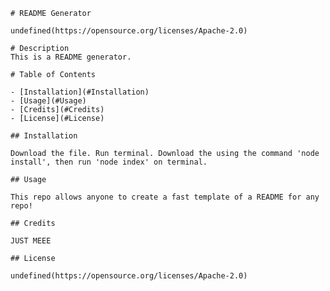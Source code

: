 
    # README Generator

    undefined(https://opensource.org/licenses/Apache-2.0)

    # Description
    This is a README generator.

    # Table of Contents

    - [Installation](#Installation)
    - [Usage](#Usage)
    - [Credits](#Credits)
    - [License](#License)

    ## Installation

    Download the file. Run terminal. Download the using the command 'node install', then run 'node index' on terminal.

    ## Usage

    This repo allows anyone to create a fast template of a README for any repo!

    ## Credits

    JUST MEEE

    ## License

    undefined(https://opensource.org/licenses/Apache-2.0)

